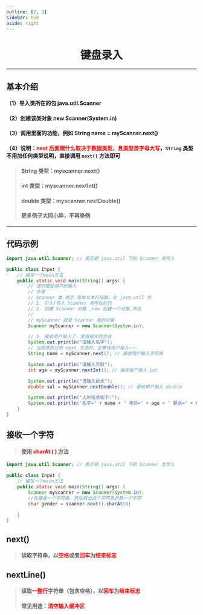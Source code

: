 ```yaml
---
outline: [2, 3]
sidebar: tue
aside: right
---
```


<h1 style="text-align: center; font-weight: bold;">键盘录入</h1>

---

## 基本介绍

#### （1）导入类所在的包 java.util.Scanner

#### （2）创建该类对象 new Scanner(System.in)

#### （3）调用里面的功能，例如 String name = myScanner.next()

#### （4）说明：<span style="color:red">next 后面跟什么取决于数据类型，且类型首字母大写</span>，`String` 类型不用加任何类型说明，直接调用 `next()` 方法即可

> #### String 类型：myscanner.next()
>
> #### int 类型：myscanner.nextInt()
>
> #### double 类型：myscanner.nextDouble()
>
> #### 更多例子大同小异，不再举例

---

## 代码示例

```java
import java.util.Scanner; // 表示把 java.util 下的 Scanner 类导入

public class Input {
    // 编写一个main方法
    public static void main(String[] args) {
        // 演示接受用户的输入
        // 步骤
        // Scanner 类 表示 简单文本扫描器，在 java.util 包
        // 1. 引入/导入 Scanner 类所在的包
        // 2. 创建 Scanner 对象 ,new 创建一个对象,体会
        //
        // myScanner 就是 Scanner 类的对象
        Scanner myScanner = new Scanner(System.in);

        // 3. 接收用户输入了，使用相关的方法
        System.out.println("请输入名字");
        // 当程序执行到 next 方法时，会等待用户输入~~~
        String name = myScanner.next(); // 接收用户输入字符串

        System.out.println("请输入年龄");
        int age = myScanner.nextInt(); // 接收用户输入 int

        System.out.println("请输入薪水");
        double sal = myScanner.nextDouble(); // 接收用户输入 double

        System.out.println("人的信息如下:");
        System.out.println("名字=" + name + " 年龄=" + age + " 薪水=" + sal);
    }
}
```

## 接收一个字符

> #### 使用 <span style="color:red"> charAt ( ) </span> 方法

```java
import java.util.Scanner; // 表示把 java.util 下的 Scanner 类导入

public class Input {
    // 编写一个main方法
    public static void main(String[] args) {
        Scanner myScanner = new Scanner(System.in);
        //先接收一个字符串，然后取出这个字符串的第一个字符
        char gender = scanner.next().charAt(0)

    }
}
```

## next()

> #### 读取字符串，以<span style="color:red">空格</span>或者<span style="color:red">回车</span>为<span style="color:red">结束标志</span>

## nextLine()

> #### 读取<span style="color:red">一整行</span>字符串（包含空格），以<span style="color:red">回车</span>为<span style="color:red">结束标志</span>
>
> #### 常见用途：<span style="color:red">清空输入缓冲区</span>
